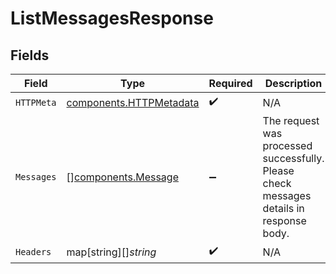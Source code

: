 # ListMessagesResponse


## Fields

| Field                                                                                   | Type                                                                                    | Required                                                                                | Description                                                                             |
| --------------------------------------------------------------------------------------- | --------------------------------------------------------------------------------------- | --------------------------------------------------------------------------------------- | --------------------------------------------------------------------------------------- |
| `HTTPMeta`                                                                              | [components.HTTPMetadata](../../models/components/httpmetadata.md)                      | :heavy_check_mark:                                                                      | N/A                                                                                     |
| `Messages`                                                                              | [][components.Message](../../models/components/message.md)                              | :heavy_minus_sign:                                                                      | The request was processed successfully. Please check messages details in response body. |
| `Headers`                                                                               | map[string][]*string*                                                                   | :heavy_check_mark:                                                                      | N/A                                                                                     |